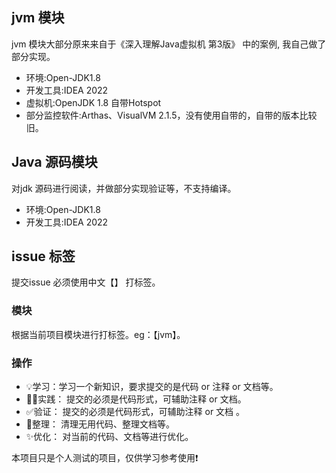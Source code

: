 
## jvm 模块
jvm 模块大部分原来来自于《深入理解Java虚拟机 第3版》 中的案例, 我自己做了部分实现。
- 环境:Open-JDK1.8
- 开发工具:IDEA 2022
- 虚拟机:OpenJDK 1.8 自带Hotspot
- 部分监控软件:Arthas、VisualVM 2.1.5，没有使用自带的，自带的版本比较旧。


## Java 源码模块
对jdk 源码进行阅读，并做部分实现验证等，不支持编译。
- 环境:Open-JDK1.8
- 开发工具:IDEA 2022

## issue 标签
提交issue 必须使用中文【】 打标签。
### 模块
根据当前项目模块进行打标签。eg：【jvm】。
### 操作
- 💡学习：学习一个新知识，要求提交的是代码 or 注释 or 文档等。
- 🚴‍♂️实践： 提交的必须是代码形式，可辅助注释 or 文档。
- ✅验证： 提交的必须是代码形式，可辅助注释 or 文档 。
- 🧰整理： 清理无用代码、整理文档等。
- ✨优化： 对当前的代码、文档等进行优化。

 本项目只是个人测试的项目，仅供学习参考使用❗

